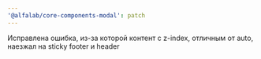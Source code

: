 ```yaml
---
'@alfalab/core-components-modal': patch
---
```


Исправлена ошибка, из-за которой контент с z-index, отличным от auto, наезжал на sticky footer и header

